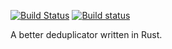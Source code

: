[![Build Status](https://travis-ci.org/cjm00/dedup.svg?branch=master)](https://travis-ci.org/cjm00/dedup)
[![Build status](https://ci.appveyor.com/api/projects/status/ricpuv3a8q3vep4c?svg=true)](https://ci.appveyor.com/project/cjm00/dedup)

A better deduplicator written in Rust.